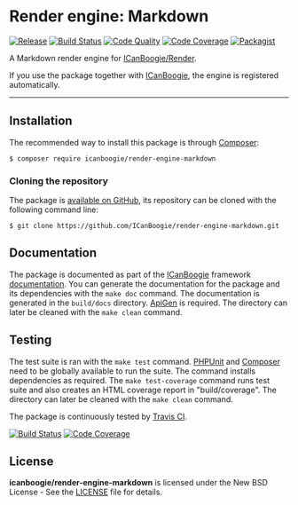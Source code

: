 # Render engine: Markdown

[![Release](https://img.shields.io/packagist/v/icanboogie/render-engine-markdown.svg)](https://packagist.org/packages/icanboogie/render-engine-markdown)
[![Build Status](https://img.shields.io/travis/ICanBoogie/render-engine-markdown.svg)](http://travis-ci.org/ICanBoogie/render-engine-markdown)
[![Code Quality](https://img.shields.io/scrutinizer/g/ICanBoogie/render-engine-markdown.svg)](https://scrutinizer-ci.com/g/ICanBoogie/render-engine-markdown)
[![Code Coverage](https://img.shields.io/coveralls/ICanBoogie/render-engine-markdown.svg)](https://coveralls.io/r/ICanBoogie/render-engine-markdown)
[![Packagist](https://img.shields.io/packagist/dt/icanboogie/render-engine-markdown.svg)](https://packagist.org/packages/icanboogie/render-engine-markdown)

A Markdown render engine for [ICanBoogie/Render].

If you use the package together with [ICanBoogie][], the engine is registered automatically.





----------





## Installation

The recommended way to install this package is through [Composer](http://getcomposer.org/):

```
$ composer require icanboogie/render-engine-markdown
```





### Cloning the repository

The package is [available on GitHub](https://github.com/ICanBoogie/render-engine-markdown), its repository can
be cloned with the following command line:

	$ git clone https://github.com/ICanBoogie/render-engine-markdown.git





## Documentation

The package is documented as part of the [ICanBoogie][] framework
[documentation][]. You can generate the documentation for the package and its dependencies with
the `make doc` command. The documentation is generated in the `build/docs` directory.
[ApiGen](http://apigen.org/) is required. The directory can later be cleaned with
the `make clean` command.





## Testing

The test suite is ran with the `make test` command. [PHPUnit](https://phpunit.de/) and
[Composer](http://getcomposer.org/) need to be globally available to run the suite.
The command installs dependencies as required. The `make test-coverage` command runs test suite
and also creates an HTML coverage report in "build/coverage". The directory can later be cleaned
with the `make clean` command.

The package is continuously tested by [Travis CI](http://about.travis-ci.org/).

[![Build Status](https://img.shields.io/travis/ICanBoogie/render-engine-markdown.svg)](https://travis-ci.org/ICanBoogie/render-engine-markdown)
[![Code Coverage](https://img.shields.io/coveralls/ICanBoogie/render-engine-markdown.svg)](https://coveralls.io/r/ICanBoogie/render-engine-markdown)





## License

**icanboogie/render-engine-markdown** is licensed under the New BSD License - See the [LICENSE](LICENSE) file for details.





[documentation]:               https://icanboogie.org/api/render-engine-markdown/0.2/
[ICanBoogie]:                  https://icanboogie.org
[ICanBoogie/Render]:           https://github.com/ICanBoogie/Render
